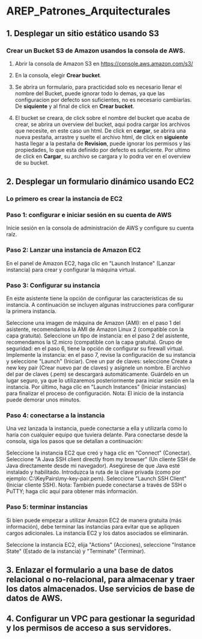 # AREP_Patrones_Arquitecturales

## 1. Desplegar un sitio estático usando S3

  ### Crear un Bucket S3 de Amazon usandos la consola de AWS.
  
  1.  Abrir la consola de Amazon S3 en https://console.aws.amazon.com/s3/  
  
  2.  En la consola, elegir **Crear bucket**.
  
  3.  Se abrira un formulario, para practicidad solo es necesario llenar el nombre del Bucket, puede ignorar todo lo demas, ya que las configuracion por defecto son suficientes, no es necesario cambiarlas. De **siquiente** y al final de click en **Crear bucket**.
  
  4.  El bucket se creara, de click sobre el nombre del bucket que acaba de crear, se abrira un overview del bucket, aqui podra cargar los archivos que necesite, en este caso un html. De click en **cargar**, se abrira una nueva pestaña, arrastre y suelte el archivo html, de click en **siguiente** hasta llegar a la pestaña de **Revision**, puede ignorar los permisos y las propiedades, lo que esta definido por defecto es suficiente. Por ultimo de click en **Cargar**, su archivo se cargara y lo podra ver en el overview de su bucket.
  
## 2. Desplegar un formulario dinámico usando EC2

  ### Lo primero es crear la instancia de EC2
  
  ### Paso 1: configurar e iniciar sesión en su cuenta de AWS
  Inicie sesión en la consola de administración de AWS y configure su cuenta raíz.
  ### Paso 2: Lanzar una instancia de Amazon EC2
  En el panel de Amazon EC2, haga clic en "Launch Instance" (Lanzar instancia) para crear y configurar la máquina virtual.

  ### Paso 3: Configurar su instancia
  En este asistente tiene la opción de configurar las características de su instancia. A continuación se incluyen algunas instrucciones para configurar la primera instancia.

  Seleccione una imagen de máquina de Amazon (AMI): en el paso 1 del asistente, recomendamos la AMI de Amazon Linux 2 (compatible con la capa gratuita).
  Seleccione un tipo de instancia: en el paso 2 del asistente, recomendamos la t2.micro (compatible con la capa gratuita).
  Grupo de seguridad: en el paso 6, tiene la opción de configurar su firewall virtual.
  Implemente la instancia: en el paso 7, revise la configuración de su instancia y seleccione "Launch" (Iniciar).
  Cree un par de claves: seleccione Create a new key pair (Crear nuevo par de claves) y asígnele un nombre. El archivo del par de claves (.pem) se descargará automáticamente. Guárdelo en un lugar seguro, ya que lo utilizaremos posteriormente para iniciar sesión en la instancia. Por último, haga clic en "Launch Instances" (Iniciar instancias) para finalizar el proceso de configuración.
  Nota: El inicio de la instancia puede demorar unos minutos.

  ### Paso 4: conectarse a la instancia
  Una vez lanzada la instancia, puede conectarse a ella y utilizarla como lo haría con cualquier equipo que tuviera delante. Para conectarse desde la consola, siga los pasos que se detallan a continuación:

  Seleccione la instancia EC2 que creó y haga clic en "Connect" (Conectar).
  Seleccione "A Java SSH client directly from my browser" (Un cliente SSH de Java directamente desde mi navegador). Asegúrese de que Java esté instalado y habilitado.
  Introduzca la ruta de la clave privada (como por ejemplo: C:\KeyPairs\my-key-pair.pem).
  Seleccione "Launch SSH Client" (Iniciar cliente SSH).
  Nota: También puede conectarse a través de SSH o PuTTY; haga clic aquí para obtener más información.

  ### Paso 5: terminar instancias
  Si bien puede empezar a utilizar Amazon EC2 de manera gratuita (más información), debe terminar las instancias para evitar que se apliquen cargos adicionales. La instancia EC2 y los datos asociados se eliminarán.

  Seleccione la instancia EC2, elija "Actions" (Acciones), seleccione "Instance State" (Estado de la instancia) y "Terminate" (Terminar).

## 3. Enlazar el formulario a una base de datos relacional o no-relacional, para almacenar y traer los datos almacenados. Use servicios de base de datos de AWS.

## 4. Configurar un VPC para gestionar la seguridad y los permisos de acceso a sus servidores.
